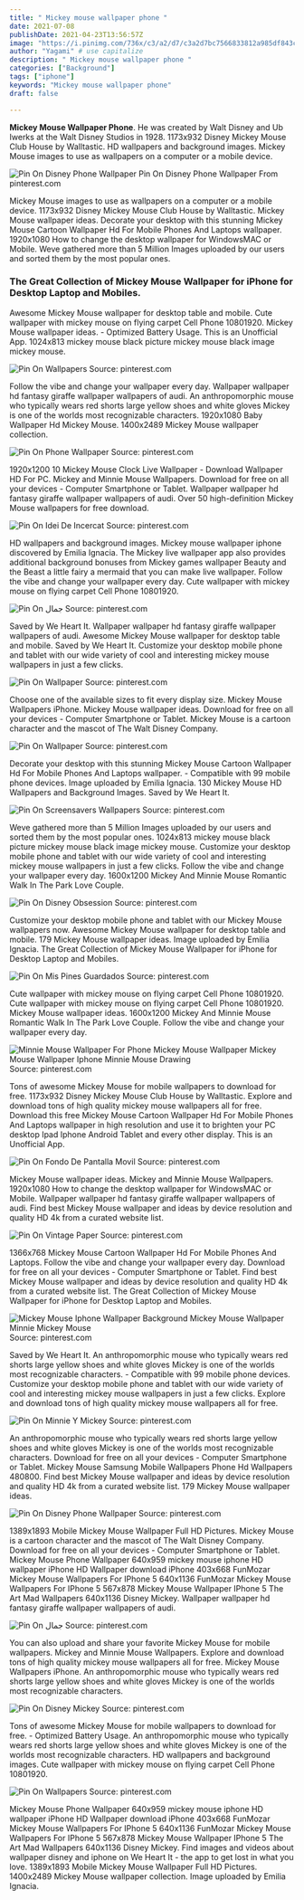 ```yaml
---
title: " Mickey mouse wallpaper phone "
date: 2021-07-08
publishDate: 2021-04-23T13:56:57Z
image: "https://i.pinimg.com/736x/c3/a2/d7/c3a2d7bc7566833812a985df843c69a0.jpg"
author: "Yagami" # use capitalize
description: " Mickey mouse wallpaper phone "
categories: ["Background"]
tags: ["iphone"]
keywords: "Mickey mouse wallpaper phone"
draft: false

---
```



**Mickey Mouse Wallpaper Phone**. He was created by Walt Disney and Ub Iwerks at the Walt Disney Studios in 1928. 1173x932 Disney Mickey Mouse Club House by Walltastic. HD wallpapers and background images. Mickey Mouse images to use as wallpapers on a computer or a mobile device.

![Pin On Disney Phone Wallpaper](https://i.pinimg.com/474x/a1/94/3c/a1943c29c439816e75f1d46072e67065.jpg "Pin On Disney Phone Wallpaper")
Pin On Disney Phone Wallpaper From pinterest.com


Mickey Mouse images to use as wallpapers on a computer or a mobile device. 1173x932 Disney Mickey Mouse Club House by Walltastic. Mickey Mouse wallpaper ideas. Decorate your desktop with this stunning Mickey Mouse Cartoon Wallpaper Hd For Mobile Phones And Laptops wallpaper. 1920x1080 How to change the desktop wallpaper for WindowsMAC or Mobile. Weve gathered more than 5 Million Images uploaded by our users and sorted them by the most popular ones.

### The Great Collection of Mickey Mouse Wallpaper for iPhone for Desktop Laptop and Mobiles.

Awesome Mickey Mouse wallpaper for desktop table and mobile. Cute wallpaper with mickey mouse on flying carpet Cell Phone 10801920. Mickey Mouse wallpaper ideas. - Optimized Battery Usage. This is an Unofficial App. 1024x813 mickey mouse black picture mickey mouse black image mickey mouse.


![Pin On Wallpapers](https://i.pinimg.com/736x/23/34/d5/2334d5a73578ba1eebb52979cc3e3ada.jpg "Pin On Wallpapers")
Source: pinterest.com

Follow the vibe and change your wallpaper every day. Wallpaper wallpaper hd fantasy giraffe wallpaper wallpapers of audi. An anthropomorphic mouse who typically wears red shorts large yellow shoes and white gloves Mickey is one of the worlds most recognizable characters. 1920x1080 Baby Wallpaper Hd Mickey Mouse. 1400x2489 Mickey Mouse wallpaper collection.

![Pin On Phone Wallpaper](https://i.pinimg.com/474x/1d/0c/15/1d0c156c5f7cac7d911a744f6f5d29ad.jpg "Pin On Phone Wallpaper")
Source: pinterest.com

1920x1200 10 Mickey Mouse Clock Live Wallpaper - Download Wallpaper HD For PC. Mickey and Minnie Mouse Wallpapers. Download for free on all your devices - Computer Smartphone or Tablet. Wallpaper wallpaper hd fantasy giraffe wallpaper wallpapers of audi. Over 50 high-definition Mickey Mouse wallpapers for free download.

![Pin On Idei De Incercat](https://i.pinimg.com/474x/46/2e/a5/462ea5113c4792157735f614df5e8420.jpg "Pin On Idei De Incercat")
Source: pinterest.com

HD wallpapers and background images. Mickey mouse wallpaper iphone discovered by Emilia Ignacia. The Mickey live wallpaper app also provides additional background bonuses from Mickey games wallpaper Beauty and the Beast a little fairy a mermaid that you can make live wallpaper. Follow the vibe and change your wallpaper every day. Cute wallpaper with mickey mouse on flying carpet Cell Phone 10801920.

![Pin On جمال](https://i.pinimg.com/474x/59/2b/07/592b072798c3c8255a0197f32f96dc0f.jpg "Pin On جمال")
Source: pinterest.com

Saved by We Heart It. Wallpaper wallpaper hd fantasy giraffe wallpaper wallpapers of audi. Awesome Mickey Mouse wallpaper for desktop table and mobile. Saved by We Heart It. Customize your desktop mobile phone and tablet with our wide variety of cool and interesting mickey mouse wallpapers in just a few clicks.

![Pin On Wallpaper](https://i.pinimg.com/736x/18/9c/b7/189cb77f59ffe70f7c244b8515cf41e6.jpg "Pin On Wallpaper")
Source: pinterest.com

Choose one of the available sizes to fit every display size. Mickey Mouse Wallpapers iPhone. Mickey Mouse wallpaper ideas. Download for free on all your devices - Computer Smartphone or Tablet. Mickey Mouse is a cartoon character and the mascot of The Walt Disney Company.

![Pin On Wallpaper](https://i.pinimg.com/736x/44/84/46/44844607767f109905ff2364b44a2222.jpg "Pin On Wallpaper")
Source: pinterest.com

Decorate your desktop with this stunning Mickey Mouse Cartoon Wallpaper Hd For Mobile Phones And Laptops wallpaper. - Compatible with 99 mobile phone devices. Image uploaded by Emilia Ignacia. 130 Mickey Mouse HD Wallpapers and Background Images. Saved by We Heart It.

![Pin On Screensavers Wallpapers](https://i.pinimg.com/originals/cc/7d/42/cc7d4297afa4ef558766b5eb29762825.png "Pin On Screensavers Wallpapers")
Source: pinterest.com

Weve gathered more than 5 Million Images uploaded by our users and sorted them by the most popular ones. 1024x813 mickey mouse black picture mickey mouse black image mickey mouse. Customize your desktop mobile phone and tablet with our wide variety of cool and interesting mickey mouse wallpapers in just a few clicks. Follow the vibe and change your wallpaper every day. 1600x1200 Mickey And Minnie Mouse Romantic Walk In The Park Love Couple.

![Pin On Disney Obsession](https://i.pinimg.com/originals/d5/a3/c3/d5a3c3966d45516fc2ef9348c8507f2d.jpg "Pin On Disney Obsession")
Source: pinterest.com

Customize your desktop mobile phone and tablet with our Mickey Mouse wallpapers now. Awesome Mickey Mouse wallpaper for desktop table and mobile. 179 Mickey Mouse wallpaper ideas. Image uploaded by Emilia Ignacia. The Great Collection of Mickey Mouse Wallpaper for iPhone for Desktop Laptop and Mobiles.

![Pin On Mis Pines Guardados](https://i.pinimg.com/736x/0e/9e/d7/0e9ed70cef146ebfbebfd3944f6af19a.jpg "Pin On Mis Pines Guardados")
Source: pinterest.com

Cute wallpaper with mickey mouse on flying carpet Cell Phone 10801920. Cute wallpaper with mickey mouse on flying carpet Cell Phone 10801920. Mickey Mouse wallpaper ideas. 1600x1200 Mickey And Minnie Mouse Romantic Walk In The Park Love Couple. Follow the vibe and change your wallpaper every day.

![Minnie Mouse Wallpaper For Phone Mickey Mouse Wallpaper Mickey Mouse Wallpaper Iphone Minnie Mouse Drawing](https://i.pinimg.com/originals/c4/9c/6d/c49c6dda9656b9642645c1bc8f28efd6.jpg "Minnie Mouse Wallpaper For Phone Mickey Mouse Wallpaper Mickey Mouse Wallpaper Iphone Minnie Mouse Drawing")
Source: pinterest.com

Tons of awesome Mickey Mouse for mobile wallpapers to download for free. 1173x932 Disney Mickey Mouse Club House by Walltastic. Explore and download tons of high quality mickey mouse wallpapers all for free. Download this free Mickey Mouse Cartoon Wallpaper Hd For Mobile Phones And Laptops wallpaper in high resolution and use it to brighten your PC desktop Ipad Iphone Android Tablet and every other display. This is an Unofficial App.

![Pin On Fondo De Pantalla Movil](https://i.pinimg.com/originals/6e/04/7d/6e047dba30621fae03810dacecbda0d8.jpg "Pin On Fondo De Pantalla Movil")
Source: pinterest.com

Mickey Mouse wallpaper ideas. Mickey and Minnie Mouse Wallpapers. 1920x1080 How to change the desktop wallpaper for WindowsMAC or Mobile. Wallpaper wallpaper hd fantasy giraffe wallpaper wallpapers of audi. Find best Mickey Mouse wallpaper and ideas by device resolution and quality HD 4k from a curated website list.

![Pin On Vintage Paper](https://i.pinimg.com/474x/c4/31/90/c431901444e8cf2782b2b7f5d19a936b.jpg "Pin On Vintage Paper")
Source: pinterest.com

1366x768 Mickey Mouse Cartoon Wallpaper Hd For Mobile Phones And Laptops. Follow the vibe and change your wallpaper every day. Download for free on all your devices - Computer Smartphone or Tablet. Find best Mickey Mouse wallpaper and ideas by device resolution and quality HD 4k from a curated website list. The Great Collection of Mickey Mouse Wallpaper for iPhone for Desktop Laptop and Mobiles.

![Mickey Mouse Iphone Wallpaper Background Mickey Mouse Wallpaper Minnie Mickey Mouse](https://i.pinimg.com/originals/76/9f/ad/769fade3f7ddb34008aa7bbd5d41ccc3.jpg "Mickey Mouse Iphone Wallpaper Background Mickey Mouse Wallpaper Minnie Mickey Mouse")
Source: pinterest.com

Saved by We Heart It. An anthropomorphic mouse who typically wears red shorts large yellow shoes and white gloves Mickey is one of the worlds most recognizable characters. - Compatible with 99 mobile phone devices. Customize your desktop mobile phone and tablet with our wide variety of cool and interesting mickey mouse wallpapers in just a few clicks. Explore and download tons of high quality mickey mouse wallpapers all for free.

![Pin On Minnie Y Mickey](https://i.pinimg.com/564x/d8/f6/34/d8f634ac656c4d6f75014b31d57c4940.jpg "Pin On Minnie Y Mickey")
Source: pinterest.com

An anthropomorphic mouse who typically wears red shorts large yellow shoes and white gloves Mickey is one of the worlds most recognizable characters. Download for free on all your devices - Computer Smartphone or Tablet. Mickey Mouse Samsung Mobile Wallpapers Phone Hd Wallpapers 480800. Find best Mickey Mouse wallpaper and ideas by device resolution and quality HD 4k from a curated website list. 179 Mickey Mouse wallpaper ideas.

![Pin On Disney Phone Wallpaper](https://i.pinimg.com/474x/a1/94/3c/a1943c29c439816e75f1d46072e67065.jpg "Pin On Disney Phone Wallpaper")
Source: pinterest.com

1389x1893 Mobile Mickey Mouse Wallpaper Full HD Pictures. Mickey Mouse is a cartoon character and the mascot of The Walt Disney Company. Download for free on all your devices - Computer Smartphone or Tablet. Mickey Mouse Phone Wallpaper 640x959 mickey mouse iphone HD wallpaper iPhone HD Wallpaper download iPhone 403x668 FunMozar Mickey Mouse Wallpapers For IPhone 5 640x1136 FunMozar Mickey Mouse Wallpapers For IPhone 5 567x878 Mickey Mouse Wallpaper IPhone 5 The Art Mad Wallpapers 640x1136 Disney Mickey. Wallpaper wallpaper hd fantasy giraffe wallpaper wallpapers of audi.

![Pin On جمال](https://i.pinimg.com/474x/ea/26/86/ea268644f1cbd854c463aad9af751a9c.jpg "Pin On جمال")
Source: pinterest.com

You can also upload and share your favorite Mickey Mouse for mobile wallpapers. Mickey and Minnie Mouse Wallpapers. Explore and download tons of high quality mickey mouse wallpapers all for free. Mickey Mouse Wallpapers iPhone. An anthropomorphic mouse who typically wears red shorts large yellow shoes and white gloves Mickey is one of the worlds most recognizable characters.

![Pin On Disney Mickey](https://i.pinimg.com/474x/96/85/96/968596ed90b4fcf1c50833dbdec7a764.jpg "Pin On Disney Mickey")
Source: pinterest.com

Tons of awesome Mickey Mouse for mobile wallpapers to download for free. - Optimized Battery Usage. An anthropomorphic mouse who typically wears red shorts large yellow shoes and white gloves Mickey is one of the worlds most recognizable characters. HD wallpapers and background images. Cute wallpaper with mickey mouse on flying carpet Cell Phone 10801920.

![Pin On Wallpapers](https://i.pinimg.com/736x/c3/a2/d7/c3a2d7bc7566833812a985df843c69a0.jpg "Pin On Wallpapers")
Source: pinterest.com

Mickey Mouse Phone Wallpaper 640x959 mickey mouse iphone HD wallpaper iPhone HD Wallpaper download iPhone 403x668 FunMozar Mickey Mouse Wallpapers For IPhone 5 640x1136 FunMozar Mickey Mouse Wallpapers For IPhone 5 567x878 Mickey Mouse Wallpaper IPhone 5 The Art Mad Wallpapers 640x1136 Disney Mickey. Find images and videos about wallpaper disney and iphone on We Heart It - the app to get lost in what you love. 1389x1893 Mobile Mickey Mouse Wallpaper Full HD Pictures. 1400x2489 Mickey Mouse wallpaper collection. Image uploaded by Emilia Ignacia.

